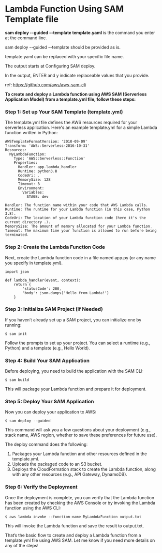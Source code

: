# Lambda Function Using SAM Template file

**sam deploy --guided --template template.yaml** is the command you enter at the command line.

sam deploy --guided --template should be provided as is.

template.yaml can be replaced with your specific file name.

The output starts at Configuring SAM deploy.

In the output, ENTER and y indicate replaceable values that you provide.


ref: https://github.com/aws/aws-sam-cli


**To create and deploy a Lambda function using AWS SAM (Serverless Application Model) from a template.yml file, follow these steps:**

### Step 1: Set up Your SAM Template (template.yml)

The template.yml file defines the AWS resources required for your serverless application. Here's an example template.yml for a simple Lambda function written in Python:
```
AWSTemplateFormatVersion: '2010-09-09'
Transform: 'AWS::Serverless-2016-10-31'
Resources:
  MyLambdaFunction:
    Type: 'AWS::Serverless::Function'
    Properties:
      Handler: app.lambda_handler
      Runtime: python3.8
      CodeUri: .
      MemorySize: 128
      Timeout: 3
      Environment:
        Variables:
          STAGE: dev

Handler: The function name within your code that AWS Lambda calls.
Runtime: The runtime for your Lambda function (in this case, Python 3.8).
CodeUri: The location of your Lambda function code (here it's the current directory .).
MemorySize: The amount of memory allocated for your Lambda function.
Timeout: The maximum time your function is allowed to run before being terminated.
```

### Step 2: Create the Lambda Function Code

Next, create the Lambda function code in a file named app.py (or any name you specify in template.yml).

```
import json

def lambda_handler(event, context):
    return {
        'statusCode': 200,
        'body': json.dumps('Hello from Lambda!')
    }
```
### Step 3: Initialize SAM Project (If Needed)

If you haven’t already set up a SAM project, you can initialize one by running:
```
$ sam init
```
Follow the prompts to set up your project. You can select a runtime (e.g., Python) and a template (e.g., Hello World).

### Step 4: Build Your SAM Application

Before deploying, you need to build the application with the SAM CLI:
```
$ sam build
```
This will package your Lambda function and prepare it for deployment.

### Step 5: Deploy Your SAM Application

Now you can deploy your application to AWS:
```
$ sam deploy --guided
```
This command will ask you a few questions about your deployment (e.g., stack name, AWS region, whether to save these preferences for future use).

The deploy command does the following:

1. Packages your Lambda function and other resources defined in the template.yml.
2. Uploads the packaged code to an S3 bucket.
3. Deploys the CloudFormation stack to create the Lambda function, along with any other resources (e.g., API Gateway, DynamoDB).

### Step 6: Verify the Deployment
Once the deployment is complete, you can verify that the Lambda function has been created by checking the AWS Console or by invoking the Lambda function using the AWS CLI:
```
$ aws lambda invoke --function-name MyLambdaFunction output.txt
```
This will invoke the Lambda function and save the result to output.txt.

That’s the basic flow to create and deploy a Lambda function from a template.yml file using AWS SAM. Let me know if you need more details on any of the steps!
